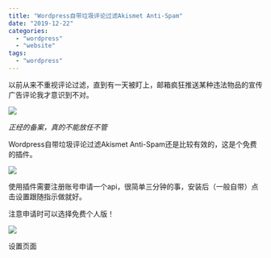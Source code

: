 ```yaml
---
title: "Wordpress自带垃圾评论过滤Akismet Anti-Spam"
date: "2019-12-22"
categories: 
  - "wordpress"
  - "website"
tags: 
  - "wordpress"
---
```


以前从来不重视评论过滤，直到有一天被盯上，邮箱疯狂推送某种违法物品的宣传广告评论我才意识到不对。

![](images/image.png)

_正经的备案，真的不能放任不管_

Wordpress自带垃圾评论过滤Akismet Anti-Spam还是比较有效的，这是个免费的插件。

![](images/image-1.png)

使用插件需要注册账号申请一个api，很简单三分钟的事，安装后（一般自带）点击设置跟随指示做就好。

注意申请时可以选择免费个人版！

![](images/image-2.png)

设置页面
